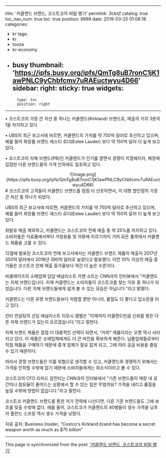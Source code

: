 
---
title: '커클랜드 브랜드, 코스트코의 비밀 병기'
permlink: 3cbrjf
catalog: true
toc_nav_num: true
toc: true
position: 9999
date: 2019-03-25 01:08:18
categories:
- kr
tags:
- kr
- tooza
- kr-economy
- busy
thumbnail: 'https://ipfs.busy.org/ipfs/QmTg8uB7ronC1jK1awPNLC9yChbfcmv7uRAEuctwyu4D66'
sidebar:
    right:
        sticky: true
widgets:
    -
        type: toc
        position: right
---


• 코스트코의 가장 큰 자산 중 하나는 커클랜드(Kirkland) 브랜드로, 매출의 거의 3분의 1을 차지하고 있다.  

• UBS의 최근 보고서에 따르면, 커클랜드의 가치를 약 750억 달러로 추산하고 있으며, 예를 들어 화장품 브랜드 에스티 로더(Estee Lauder) 보다 약 150억 달러 더 높게 보고 있다. 

• 코스트코의 자체 브랜드(PB)인 커클랜드가 인기를 끌면서 경쟁이 치열해지자, 매장에 입점한 다른 브랜드들의 가격 인하에도 일조하고 있다. 

<center>
![image.png](https://ipfs.busy.org/ipfs/QmTg8uB7ronC1jK1awPNLC9yChbfcmv7uRAEuctwyu4D66)
</center>
#
코스트코의 고객들이 커클랜드 브랜드를 점점 더 선호하면서, 이 대형 할인점의 가장 큰 자산 중 하나가 되었다. 

UBS의 최근 보고서에 따르면, 커클랜드의 가치를 약 750억 달러로 추산하고 있으며, 예를 들어 화장품 브랜드 에스티 로더(Estee Lauder) 보다 약 150억 달러 더 높게 보고 있다. 

휘발유 매출 제외하고, 커클랜드는 코스트코의 전체 매출 중 약 25%를 차지하고 있다. 소비자들은 식료품에서부터 가정용품 및 의류에 이르기까지 거의 모든 품목에서 커클랜드 제품을 고를 수 있다.  

12월에 발표된 코스트코의 연례 보고서에서는 커클랜드 브랜드 제품의 매출이 2017년 350억 달러에서 2018년 390억 달러로 늘었다고 발표했다. 이런 10% 이상의 매출 증가율은 코스트코 전체 매출 증가율보다 약간 더 높은 수준이다. 

바클레이즈의 소매업체 담담 애널리스트 카렌 쇼트는 CNN과의 인터뷰에서 "커클랜드는 자체 브랜드입니다. 이제 커클랜드는 소비자들이 코스트코를 찾는 이유 중 하나가 되었습니다. 다른 자체 브랜드들에게 쉽게 볼 수 있는 모습은 아닙니다."라고 밝혔다. 

커클랜드는 다른 유명 브랜드들보다 저렴할 뿐만 아니라, 품질도 더 좋다고 입소문을 타고 있다.  

칸타 컨설팅의 선임 애널리스트 티모시 캠벨은 "이제까지 커클랜드만큼 신뢰를 쌓은 다른 자체 브랜드가 있는지 모르겠습니다."라고 말한다.  

자체 브랜드 제품은 점점 더 대중적인 선택이 되면서, “카피” 제품이라는 오명 역시 사라지고 있다. 이 제품은 소매업체에게도 더 큰 마진을 확보하게 해준다. 납품업체들로부터 직접 제품을 구매하기 때문에 중개 업체가 필요 없게 되고, 그에 따라 공급 비용을 줄일 수 있기 때문이다. 

따라서 경쟁 브랜드들은 이를 위협으로 생각할 수 있고, 커클랜드와 경쟁하기 위해서는 가격을 인하할 수밖에 없기 때문에 소비자들에게는 희소식이라고 볼 수 있다.  

코스트코의 CFO 리처드 갈란티는 CNN과의 인터뷰에서 "기존 브랜드들이 매장 내 공간이나 점유율이 줄어드는 상황에서 할 수 있는 일은 무얼까요? 가격을 내리고 품질을 높일 수밖에 방법이 없습니다."라고 말한다. 

코스트코 커클랜드 브랜드를 통한 저가 전략에 나선다면, 다른 기존 브랜드들도 그에 보조를 맞출 수밖에 없다. 예를 들어, 코스트코가 커클랜드의 40병들이 생수 가격을 낮추자 폴란드 스프링 역시 생수 가격을 낮췄다.  

자료 출처: Business Insider, "Costco's Kirkland brand has become a secret weapon worth as much as $75 billion"

- - -

This page is synchronized from the post: ['커클랜드 브랜드, 코스트코의 비밀 병기'](https://steemit.com/@pius.pius/3cbrjf)
